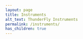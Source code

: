 ```yaml
---
layout: page
title: Instruments
alt_text: ThunderFly Instruments
permalink: /instruments/
has_children: true
---
```

